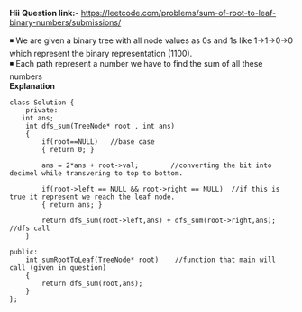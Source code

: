 **Hii**
**Question link:-** https://leetcode.com/problems/sum-of-root-to-leaf-binary-numbers/submissions/

◾ We are given a binary tree with all node values as 0s and 1s like 1->1->0->0 which represent the binary representation (1100).<br>
◾ Each path represent a number we have to find the sum of all these numbers
<br>
**Explanation**

```
class Solution {
    private:
   int ans;
    int dfs_sum(TreeNode* root , int ans)
    {        
        if(root==NULL)   //base case
        { return 0; }
        
        ans = 2*ans + root->val;        //converting the bit into decimel while transvering to top to bottom.
        
        if(root->left == NULL && root->right == NULL)  //if this is true it represent we reach the leaf node.
        { return ans; }
       
        return dfs_sum(root->left,ans) + dfs_sum(root->right,ans);  //dfs call 
    }

public:
    int sumRootToLeaf(TreeNode* root)    //function that main will call (given in question)
    {
        return dfs_sum(root,ans);    
    }
};
```
